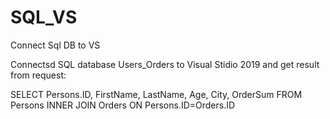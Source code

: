 # SQL_VS
Connect Sql DB to VS

Connectsd SQL database Users_Orders to Visual Stidio 2019 and get result from request:

SELECT Persons.ID, FirstName, LastName, Age, City, OrderSum
FROM Persons
INNER JOIN Orders
ON Persons.ID=Orders.ID
